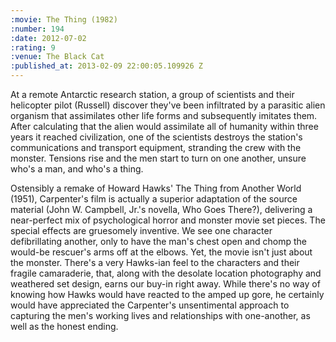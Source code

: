 ```yaml
--- 
:movie: The Thing (1982)
:number: 194
:date: 2012-07-02
:rating: 9
:venue: The Black Cat
:published_at: 2013-02-09 22:00:05.109926 Z
---
```

At a remote Antarctic research station, a group of scientists and their helicopter pilot (Russell) discover they've been infiltrated by a parasitic alien organism that assimilates other life forms and subsequently imitates them. After calculating that the alien would assimilate all of humanity within three years it reached civilization, one of the scientists destroys the station's communications and transport equipment, stranding the crew with the monster. Tensions rise and the men start to turn on one another, unsure who's a man, and who's a thing.
 
Ostensibly a remake of Howard Hawks' The Thing from Another World (1951), Carpenter's film is actually a superior adaptation of the source material (John W. Campbell, Jr.'s novella, Who Goes There?), delivering a near-perfect mix of psychological horror and monster movie set pieces. The special effects are gruesomely inventive. We see one character defibrillating another, only to have the man's chest open and chomp the would-be rescuer's arms off at the elbows. Yet, the movie isn't just about the monster. There's a very Hawks-ian feel to the characters and their fragile camaraderie, that, along with the desolate location photography and weathered set design, earns our buy-in right away. While there's no way of knowing how Hawks would have reacted to the amped up gore, he certainly would have appreciated the Carpenter's unsentimental approach to capturing the men's working lives and relationships with one-another, as well as the honest ending.